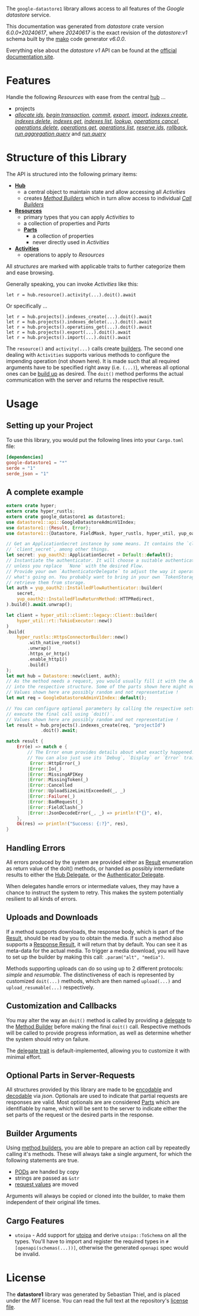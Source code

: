 <!---
DO NOT EDIT !
This file was generated automatically from 'src/generator/templates/api/README.md.mako'
DO NOT EDIT !
-->
The `google-datastore1` library allows access to all features of the *Google datastore* service.

This documentation was generated from *datastore* crate version *6.0.0+20240617*, where *20240617* is the exact revision of the *datastore:v1* schema built by the [mako](http://www.makotemplates.org/) code generator *v6.0.0*.

Everything else about the *datastore* *v1* API can be found at the
[official documentation site](https://cloud.google.com/datastore/).
# Features

Handle the following *Resources* with ease from the central [hub](https://docs.rs/google-datastore1/6.0.0+20240617/google_datastore1/Datastore) ...

* projects
 * [*allocate ids*](https://docs.rs/google-datastore1/6.0.0+20240617/google_datastore1/api::ProjectAllocateIdCall), [*begin transaction*](https://docs.rs/google-datastore1/6.0.0+20240617/google_datastore1/api::ProjectBeginTransactionCall), [*commit*](https://docs.rs/google-datastore1/6.0.0+20240617/google_datastore1/api::ProjectCommitCall), [*export*](https://docs.rs/google-datastore1/6.0.0+20240617/google_datastore1/api::ProjectExportCall), [*import*](https://docs.rs/google-datastore1/6.0.0+20240617/google_datastore1/api::ProjectImportCall), [*indexes create*](https://docs.rs/google-datastore1/6.0.0+20240617/google_datastore1/api::ProjectIndexCreateCall), [*indexes delete*](https://docs.rs/google-datastore1/6.0.0+20240617/google_datastore1/api::ProjectIndexDeleteCall), [*indexes get*](https://docs.rs/google-datastore1/6.0.0+20240617/google_datastore1/api::ProjectIndexGetCall), [*indexes list*](https://docs.rs/google-datastore1/6.0.0+20240617/google_datastore1/api::ProjectIndexListCall), [*lookup*](https://docs.rs/google-datastore1/6.0.0+20240617/google_datastore1/api::ProjectLookupCall), [*operations cancel*](https://docs.rs/google-datastore1/6.0.0+20240617/google_datastore1/api::ProjectOperationCancelCall), [*operations delete*](https://docs.rs/google-datastore1/6.0.0+20240617/google_datastore1/api::ProjectOperationDeleteCall), [*operations get*](https://docs.rs/google-datastore1/6.0.0+20240617/google_datastore1/api::ProjectOperationGetCall), [*operations list*](https://docs.rs/google-datastore1/6.0.0+20240617/google_datastore1/api::ProjectOperationListCall), [*reserve ids*](https://docs.rs/google-datastore1/6.0.0+20240617/google_datastore1/api::ProjectReserveIdCall), [*rollback*](https://docs.rs/google-datastore1/6.0.0+20240617/google_datastore1/api::ProjectRollbackCall), [*run aggregation query*](https://docs.rs/google-datastore1/6.0.0+20240617/google_datastore1/api::ProjectRunAggregationQueryCall) and [*run query*](https://docs.rs/google-datastore1/6.0.0+20240617/google_datastore1/api::ProjectRunQueryCall)




# Structure of this Library

The API is structured into the following primary items:

* **[Hub](https://docs.rs/google-datastore1/6.0.0+20240617/google_datastore1/Datastore)**
    * a central object to maintain state and allow accessing all *Activities*
    * creates [*Method Builders*](https://docs.rs/google-datastore1/6.0.0+20240617/google_datastore1/common::MethodsBuilder) which in turn
      allow access to individual [*Call Builders*](https://docs.rs/google-datastore1/6.0.0+20240617/google_datastore1/common::CallBuilder)
* **[Resources](https://docs.rs/google-datastore1/6.0.0+20240617/google_datastore1/common::Resource)**
    * primary types that you can apply *Activities* to
    * a collection of properties and *Parts*
    * **[Parts](https://docs.rs/google-datastore1/6.0.0+20240617/google_datastore1/common::Part)**
        * a collection of properties
        * never directly used in *Activities*
* **[Activities](https://docs.rs/google-datastore1/6.0.0+20240617/google_datastore1/common::CallBuilder)**
    * operations to apply to *Resources*

All *structures* are marked with applicable traits to further categorize them and ease browsing.

Generally speaking, you can invoke *Activities* like this:

```Rust,ignore
let r = hub.resource().activity(...).doit().await
```

Or specifically ...

```ignore
let r = hub.projects().indexes_create(...).doit().await
let r = hub.projects().indexes_delete(...).doit().await
let r = hub.projects().operations_get(...).doit().await
let r = hub.projects().export(...).doit().await
let r = hub.projects().import(...).doit().await
```

The `resource()` and `activity(...)` calls create [builders][builder-pattern]. The second one dealing with `Activities`
supports various methods to configure the impending operation (not shown here). It is made such that all required arguments have to be
specified right away (i.e. `(...)`), whereas all optional ones can be [build up][builder-pattern] as desired.
The `doit()` method performs the actual communication with the server and returns the respective result.

# Usage

## Setting up your Project

To use this library, you would put the following lines into your `Cargo.toml` file:

```toml
[dependencies]
google-datastore1 = "*"
serde = "1"
serde_json = "1"
```

## A complete example

```Rust
extern crate hyper;
extern crate hyper_rustls;
extern crate google_datastore1 as datastore1;
use datastore1::api::GoogleDatastoreAdminV1Index;
use datastore1::{Result, Error};
use datastore1::{Datastore, FieldMask, hyper_rustls, hyper_util, yup_oauth2};

// Get an ApplicationSecret instance by some means. It contains the `client_id` and
// `client_secret`, among other things.
let secret: yup_oauth2::ApplicationSecret = Default::default();
// Instantiate the authenticator. It will choose a suitable authentication flow for you,
// unless you replace  `None` with the desired Flow.
// Provide your own `AuthenticatorDelegate` to adjust the way it operates and get feedback about
// what's going on. You probably want to bring in your own `TokenStorage` to persist tokens and
// retrieve them from storage.
let auth = yup_oauth2::InstalledFlowAuthenticator::builder(
    secret,
    yup_oauth2::InstalledFlowReturnMethod::HTTPRedirect,
).build().await.unwrap();

let client = hyper_util::client::legacy::Client::builder(
    hyper_util::rt::TokioExecutor::new()
)
.build(
    hyper_rustls::HttpsConnectorBuilder::new()
        .with_native_roots()
        .unwrap()
        .https_or_http()
        .enable_http1()
        .build()
);
let mut hub = Datastore::new(client, auth);
// As the method needs a request, you would usually fill it with the desired information
// into the respective structure. Some of the parts shown here might not be applicable !
// Values shown here are possibly random and not representative !
let mut req = GoogleDatastoreAdminV1Index::default();

// You can configure optional parameters by calling the respective setters at will, and
// execute the final call using `doit()`.
// Values shown here are possibly random and not representative !
let result = hub.projects().indexes_create(req, "projectId")
             .doit().await;

match result {
    Err(e) => match e {
        // The Error enum provides details about what exactly happened.
        // You can also just use its `Debug`, `Display` or `Error` traits
         Error::HttpError(_)
        |Error::Io(_)
        |Error::MissingAPIKey
        |Error::MissingToken(_)
        |Error::Cancelled
        |Error::UploadSizeLimitExceeded(_, _)
        |Error::Failure(_)
        |Error::BadRequest(_)
        |Error::FieldClash(_)
        |Error::JsonDecodeError(_, _) => println!("{}", e),
    },
    Ok(res) => println!("Success: {:?}", res),
}

```
## Handling Errors

All errors produced by the system are provided either as [Result](https://docs.rs/google-datastore1/6.0.0+20240617/google_datastore1/common::Result) enumeration as return value of
the doit() methods, or handed as possibly intermediate results to either the
[Hub Delegate](https://docs.rs/google-datastore1/6.0.0+20240617/google_datastore1/common::Delegate), or the [Authenticator Delegate](https://docs.rs/yup-oauth2/*/yup_oauth2/trait.AuthenticatorDelegate.html).

When delegates handle errors or intermediate values, they may have a chance to instruct the system to retry. This
makes the system potentially resilient to all kinds of errors.

## Uploads and Downloads
If a method supports downloads, the response body, which is part of the [Result](https://docs.rs/google-datastore1/6.0.0+20240617/google_datastore1/common::Result), should be
read by you to obtain the media.
If such a method also supports a [Response Result](https://docs.rs/google-datastore1/6.0.0+20240617/google_datastore1/common::ResponseResult), it will return that by default.
You can see it as meta-data for the actual media. To trigger a media download, you will have to set up the builder by making
this call: `.param("alt", "media")`.

Methods supporting uploads can do so using up to 2 different protocols:
*simple* and *resumable*. The distinctiveness of each is represented by customized
`doit(...)` methods, which are then named `upload(...)` and `upload_resumable(...)` respectively.

## Customization and Callbacks

You may alter the way an `doit()` method is called by providing a [delegate](https://docs.rs/google-datastore1/6.0.0+20240617/google_datastore1/common::Delegate) to the
[Method Builder](https://docs.rs/google-datastore1/6.0.0+20240617/google_datastore1/common::CallBuilder) before making the final `doit()` call.
Respective methods will be called to provide progress information, as well as determine whether the system should
retry on failure.

The [delegate trait](https://docs.rs/google-datastore1/6.0.0+20240617/google_datastore1/common::Delegate) is default-implemented, allowing you to customize it with minimal effort.

## Optional Parts in Server-Requests

All structures provided by this library are made to be [encodable](https://docs.rs/google-datastore1/6.0.0+20240617/google_datastore1/common::RequestValue) and
[decodable](https://docs.rs/google-datastore1/6.0.0+20240617/google_datastore1/common::ResponseResult) via *json*. Optionals are used to indicate that partial requests are responses
are valid.
Most optionals are are considered [Parts](https://docs.rs/google-datastore1/6.0.0+20240617/google_datastore1/common::Part) which are identifiable by name, which will be sent to
the server to indicate either the set parts of the request or the desired parts in the response.

## Builder Arguments

Using [method builders](https://docs.rs/google-datastore1/6.0.0+20240617/google_datastore1/common::CallBuilder), you are able to prepare an action call by repeatedly calling it's methods.
These will always take a single argument, for which the following statements are true.

* [PODs][wiki-pod] are handed by copy
* strings are passed as `&str`
* [request values](https://docs.rs/google-datastore1/6.0.0+20240617/google_datastore1/common::RequestValue) are moved

Arguments will always be copied or cloned into the builder, to make them independent of their original life times.

[wiki-pod]: http://en.wikipedia.org/wiki/Plain_old_data_structure
[builder-pattern]: http://en.wikipedia.org/wiki/Builder_pattern
[google-go-api]: https://github.com/google/google-api-go-client

## Cargo Features

* `utoipa` - Add support for [utoipa](https://crates.io/crates/utoipa) and derive `utoipa::ToSchema` on all
the types. You'll have to import and register the required types in `#[openapi(schemas(...))]`, otherwise the
generated `openapi` spec would be invalid.


# License
The **datastore1** library was generated by Sebastian Thiel, and is placed
under the *MIT* license.
You can read the full text at the repository's [license file][repo-license].

[repo-license]: https://github.com/Byron/google-apis-rsblob/main/LICENSE.md

